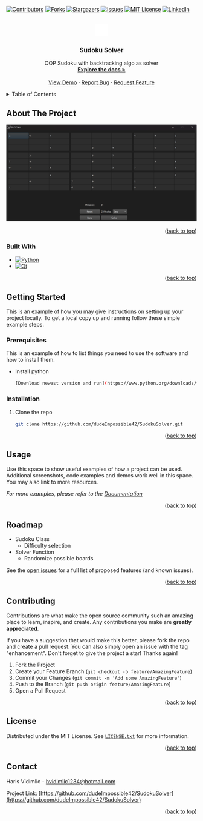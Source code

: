 <a name="readme-top"></a>

<!-- PROJECT SHIELDS -->
[![Contributors][contributors-shield]][contributors-url]
[![Forks][forks-shield]][forks-url]
[![Stargazers][stars-shield]][stars-url]
[![Issues][issues-shield]][issues-url]
[![MIT License][license-shield]][license-url]
[![LinkedIn][linkedin-shield]][linkedin-url]



<!-- PROJECT LOGO -->
<br />
<div align="center">
  <a href="https://github.com/dudeImpossible42/SudokuSolver">
    <img src="assets\icons\Sudoku_white.png" alt="Logo" width="32" height="32">
  </a>

<h3 align="center">Sudoku Solver</h3>

  <p align="center">
    OOP Sudoku with backtracking algo as solver
    <br />
    <a href="https://github.com/dudeImpossible42/SudokuSolver"><strong>Explore the docs »</strong></a>
    <br />
    <br />
    <a href="https://github.com/dudeImpossible42/SudokuSolver">View Demo</a>
    ·
    <a href="https://github.com/dudeImpossible42/SudokuSolver/issues">Report Bug</a>
    ·
    <a href="https://github.com/dudeImpossible42/SudokuSolver/issues">Request Feature</a>
  </p>
</div>



<!-- TABLE OF CONTENTS -->
<details>
  <summary>Table of Contents</summary>
  <ol>
    <li>
      <a href="#about-the-project">About The Project</a>
      <ul>
        <li><a href="#built-with">Built With</a></li>
      </ul>
    </li>
    <li>
      <a href="#getting-started">Getting Started</a>
      <ul>
        <li><a href="#prerequisites">Prerequisites</a></li>
        <li><a href="#installation">Installation</a></li>
      </ul>
    </li>
    <li><a href="#usage">Usage</a></li>
    <li><a href="#roadmap">Roadmap</a></li>
    <li><a href="#contributing">Contributing</a></li>
    <li><a href="#license">License</a></li>
    <li><a href="#contact">Contact</a></li>
    <!-- <li><a href="#acknowledgments">Acknowledgments</a></li> -->
  </ol>
</details>



<!-- ABOUT THE PROJECT -->
## About The Project

[![Product Name Screen Shot][product-screenshot]](https://github.com/dudeImpossible42/SudokuSolver/)

<p align="right">(<a href="#readme-top">back to top</a>)</p>



### Built With
* [![Python][Python.py]][python-url]
* [![Qt][Qt.py]][qt-url]

<p align="right">(<a href="#readme-top">back to top</a>)</p>



<!-- GETTING STARTED -->
## Getting Started

This is an example of how you may give instructions on setting up your project locally.
To get a local copy up and running follow these simple example steps.

### Prerequisites

This is an example of how to list things you need to use the software and how to install them.
* Install python
  ```sh
  [Download newest version and run](https://www.python.org/downloads/windows/)
  ```

### Installation

1. Clone the repo
   ```sh
   git clone https://github.com/dudeImpossible42/SudokuSolver.git
   ```
 

<p align="right">(<a href="#readme-top">back to top</a>)</p>



<!-- USAGE EXAMPLES -->
## Usage

Use this space to show useful examples of how a project can be used. Additional screenshots, code examples and demos work well in this space. You may also link to more resources.

_For more examples, please refer to the [Documentation](https://example.com)_

<p align="right">(<a href="#readme-top">back to top</a>)</p>



<!-- ROADMAP -->
## Roadmap

- Sudoku Class
    - Difficulty selection
- Solver Function
    - Randomize possible boards


See the [open issues](https://github.com/dudeImpossible42/SudokuSolver/issues) for a full list of proposed features (and known issues).

<p align="right">(<a href="#readme-top">back to top</a>)</p>



<!-- CONTRIBUTING -->
## Contributing

Contributions are what make the open source community such an amazing place to learn, inspire, and create. Any contributions you make are **greatly appreciated**.

If you have a suggestion that would make this better, please fork the repo and create a pull request. You can also simply open an issue with the tag "enhancement".
Don't forget to give the project a star! Thanks again!

1. Fork the Project
2. Create your Feature Branch (`git checkout -b feature/AmazingFeature`)
3. Commit your Changes (`git commit -m 'Add some AmazingFeature'`)
4. Push to the Branch (`git push origin feature/AmazingFeature`)
5. Open a Pull Request

<p align="right">(<a href="#readme-top">back to top</a>)</p>



<!-- LICENSE -->
## License

Distributed under the MIT License. See [`LICENSE.txt`](LICENSE.txt) for more information.

<p align="right">(<a href="#readme-top">back to top</a>)</p>



<!-- CONTACT -->
## Contact

Haris Vidimlic - hvidimlic1234@hotmail.com

Project Link: [https://github.com/dudeImpossible42/SudokuSolver](https://github.com/dudeImpossible42/SudokuSolver)

<p align="right">(<a href="#readme-top">back to top</a>)</p>



<!-- ACKNOWLEDGMENTS -->
<!-- ## Acknowledgments

* []()
* []()
* []()

<p align="right">(<a href="#readme-top">back to top</a>)</p> -->



<!-- MARKDOWN LINKS & IMAGES -->
<!-- https://www.markdownguide.org/basic-syntax/#reference-style-links -->
[contributors-shield]: https://img.shields.io/github/contributors/dudeImpossible42/SudokuSolver.svg?style=for-the-badge
[contributors-url]: https://github.com/dudeImpossible42/SudokuSolver/graphs/contributors
[forks-shield]: https://img.shields.io/github/forks/dudeImpossible42/SudokuSolver.svg?style=for-the-badge
[forks-url]: https://github.com/dudeImpossible42/SudokuSolver/network/members
[stars-shield]: https://img.shields.io/github/stars/dudeImpossible42/SudokuSolver.svg?style=for-the-badge
[stars-url]: https://github.com/dudeImpossible42/SudokuSolver/stargazers
[issues-shield]: https://img.shields.io/github/issues/dudeImpossible42/SudokuSolver.svg?style=for-the-badge
[issues-url]: https://github.com/dudeImpossible42/SudokuSolver/issues
[license-shield]: https://img.shields.io/github/license/dudeImpossible42/SudokuSolver.svg?style=for-the-badge
[license-url]: https://github.com/dudeImpossible42/SudokuSolver/blob/master/LICENSE.txt
[linkedin-shield]: https://img.shields.io/badge/-LinkedIn-black.svg?style=for-the-badge&logo=linkedin&colorB=555
[linkedin-url]: https://www.linkedin.com/in/haris-vidimlic-06730019b/

[product-screenshot]: assets/photos/Screenshot-2023-07-31-102025.png

[Python.py]: https://img.shields.io/badge/python-py?style=for-the-badge&logo=python&logoColor=white
[python-url]: https://www.python.org/

[Qt.py]: https://img.shields.io/badge/qt-py?style=for-the-badge&logo=qt&logoColor=white&color=black
[qt-url]: https://www.qt.io/

<!-- [Next.js]: https://img.shields.io/badge/next.js-000000?style=for-the-badge&logo=nextdotjs&logoColor=white
[Next-url]: https://nextjs.org/
[React.js]: https://img.shields.io/badge/React-20232A?style=for-the-badge&logo=react&logoColor=61DAFB
[React-url]: https://reactjs.org/
[Vue.js]: https://img.shields.io/badge/Vue.js-35495E?style=for-the-badge&logo=vuedotjs&logoColor=4FC08D
[Vue-url]: https://vuejs.org/
[Angular.io]: https://img.shields.io/badge/Angular-DD0031?style=for-the-badge&logo=angular&logoColor=white
[Angular-url]: https://angular.io/
[Svelte.dev]: https://img.shields.io/badge/Svelte-4A4A55?style=for-the-badge&logo=svelte&logoColor=FF3E00
[Svelte-url]: https://svelte.dev/
[Laravel.com]: https://img.shields.io/badge/Laravel-FF2D20?style=for-the-badge&logo=laravel&logoColor=white
[Laravel-url]: https://laravel.com
[Bootstrap.com]: https://img.shields.io/badge/Bootstrap-563D7C?style=for-the-badge&logo=bootstrap&logoColor=white
[Bootstrap-url]: https://getbootstrap.com
[JQuery.com]: https://img.shields.io/badge/jQuery-0769AD?style=for-the-badge&logo=jquery&logoColor=white
[JQuery-url]: https://jquery.com  -->